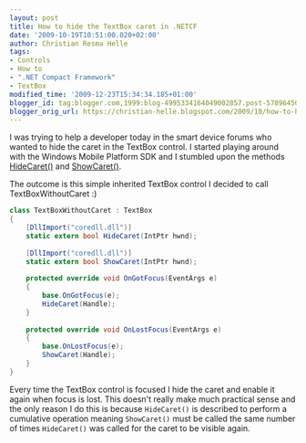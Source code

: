 ```yaml
---
layout: post
title: How to hide the TextBox caret in .NETCF
date: '2009-10-19T10:51:00.020+02:00'
author: Christian Resma Helle
tags:
- Controls
- How to
- ".NET Compact Framework"
- TextBox
modified_time: '2009-12-23T15:34:34.185+01:00'
blogger_id: tag:blogger.com,1999:blog-4995334164049002857.post-5789645034309571763
blogger_orig_url: https://christian-helle.blogspot.com/2009/10/how-to-hide-textbox-caret-in-netcf.html
---
```


I was trying to help a developer today in the smart device forums who wanted to hide the caret in the TextBox control. I started playing around with the Windows Mobile Platform SDK and I stumbled upon the methods [HideCaret()](http://learn.microsoft.com/en-us/library/ms929930.aspx?WT.mc_id=DT-MVP-5004822) and [ShowCaret()](http://learn.microsoft.com/en-us/library/aa453729.aspx?WT.mc_id=DT-MVP-5004822).  
  
The outcome is this simple inherited TextBox control I decided to call TextBoxWithoutCaret :)  

```csharp
class TextBoxWithoutCaret : TextBox
{
    [DllImport("coredll.dll")]
    static extern bool HideCaret(IntPtr hwnd);
 
    [DllImport("coredll.dll")]
    static extern bool ShowCaret(IntPtr hwnd);
 
    protected override void OnGotFocus(EventArgs e)
    {
        base.OnGotFocus(e);
        HideCaret(Handle);
    }
 
    protected override void OnLostFocus(EventArgs e)
    {
        base.OnLostFocus(e);
        ShowCaret(Handle);
    }
}
```

Every time the TextBox control is focused I hide the caret and enable it again when focus is lost. This doesn't really make much practical sense and the only reason I do this is because `HideCaret()` is described to perform a cumulative operation meaning `ShowCaret()` must be called the same number of times `HideCaret()` was called for the caret to be visible again.